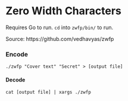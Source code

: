 # Zero Width Characters

Requires Go to run. `cd` into `zwfp/bin/` to run. 
<p>Source: https://github.com/vedhavyas/zwfp</p>

### Encode

```
./zwfp "Cover text" "Secret" > [output file]
```

#### Decode

```
cat [output file] | xargs ./zwfp
```
